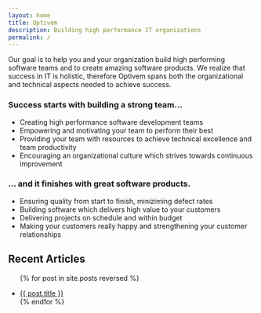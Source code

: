 ```yaml
---
layout: home
title: Optivem
description: Building high performance IT organizations
permalink: /
---
```


Our goal is to help you and your organization build high performing software teams and to create amazing software products. We realize that success in IT is holistic, therefore Optivem spans both the organizational and technical aspects needed to achieve success.

<h3>Success starts with building a strong team...</h3>

* Creating high performance software development teams
* Empowering and motivating your team to perform their best
* Providing your team with resources to achieve technical excellence and team productivity
* Encouraging an organizational culture which strives towards continuous improvement

<h3>... and it finishes with great software products.</h3>

* Ensuring quality from start to finish, miniziming defect rates
* Building software which delivers high value to your customers
* Delivering projects on schedule and within budget
* Making your customers really happy and strengthening your customer relationships

<h2>Recent Articles</h2>

<ul>

{% for post in site.posts reversed %}
<li><a href="{{ site.url }}{{ post.url }}">{{ post.title }}</a></li>
{% endfor %}

</ul>